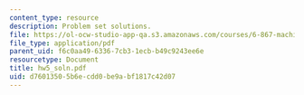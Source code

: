 ```yaml
---
content_type: resource
description: Problem set solutions.
file: https://ol-ocw-studio-app-qa.s3.amazonaws.com/courses/6-867-machine-learning-fall-2006/d76013505b6ecdd0be9abf1817c42d07_hw5_soln.pdf
file_type: application/pdf
parent_uid: f6c0aa49-6336-7cb3-1ecb-b49c9243ee6e
resourcetype: Document
title: hw5_soln.pdf
uid: d7601350-5b6e-cdd0-be9a-bf1817c42d07
---
```

